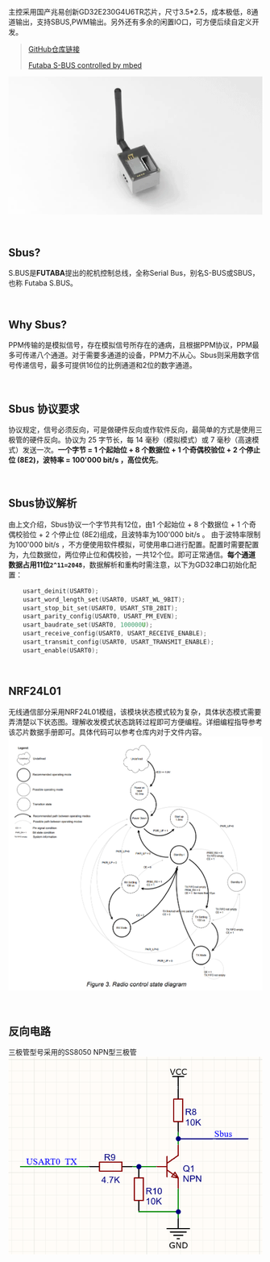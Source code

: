 主控采用国产兆易创新GD32E230G4U6TR芯片，尺寸3.5*2.5，成本极低，8通道输出，支持SBUS,PWM输出。另外还有多余的闲置IO口，可方便后续自定义开发。


> [GitHub仓库链接](https://github.com/Prowinter/X-Bus)
>
> [Futaba S-BUS controlled by mbed ](https://os.mbed.com/users/Digixx/notebook/futaba-s-bus-controlled-by-mbed/)

![](/4.DOC/images/model.gif)



<br>

## Sbus?

S.BUS是**FUTABA**提出的舵机控制总线，全称Serial Bus，别名S-BUS或SBUS，也称 Futaba S.BUS。

<br>

## Why Sbus?

PPM传输的是模拟信号，存在模拟信号所存在的通病，且根据PPM协议，PPM最多可传递八个通道。对于需要多通道的设备，PPM力不从心。Sbus则采用数字信号传递信号，最多可提供16位的比例通道和2位的数字通道。

<br>

## Sbus 协议要求

协议规定，信号必须反向，可是做硬件反向或作软件反向，最简单的方式是使用三极管的硬件反向。协议为 25 字节长，每 14 毫秒（模拟模式）或 7 毫秒（高速模式）发送一次。**一个字节 = 1 个起始位 + 8 个数据位 + 1 个奇偶校验位 + 2 个停止位 (8E2)，波特率 = 100'000 bit/s ，高位优先**。

<br>

## Sbus协议解析

由上文介绍，Sbus协议一个字节共有12位，由1 个起始位 + 8 个数据位 + 1 个奇偶校验位 + 2 个停止位 (8E2)组成，且波特率为100'000 bit/s 。 由于波特率限制为100'000 bit/s ，不方便使用软件模拟，可使用串口进行配置。配置时需要配置为，九位数据位，两位停止位和偶校验，一共12个位。即可正常通信。**每个通道数据占用11位`2^11=2048`**，数据解析和重构时需注意，以下为GD32串口初始化配置：

```c
    usart_deinit(USART0);
    usart_word_length_set(USART0, USART_WL_9BIT);
    usart_stop_bit_set(USART0, USART_STB_2BIT);
    usart_parity_config(USART0, USART_PM_EVEN);
    usart_baudrate_set(USART0, 100000U);
    usart_receive_config(USART0, USART_RECEIVE_ENABLE);
    usart_transmit_config(USART0, USART_TRANSMIT_ENABLE);
    usart_enable(USART0);
```

<br>

## NRF24L01

无线通信部分采用NRF24L01模组，该模块状态模式较为复杂，具体状态模式需要弄清楚以下状态图。理解收发模式状态跳转过程即可方便编程。详细编程指导参考该芯片数据手册即可。具体代码可以参考仓库内对于文件内容。
![](/4.DOC/images/state_diagram.png)

<br>

## 反向电路

三极管型号采用的SS8050 NPN型三极管
![](/4.DOC/images/hardware.png)